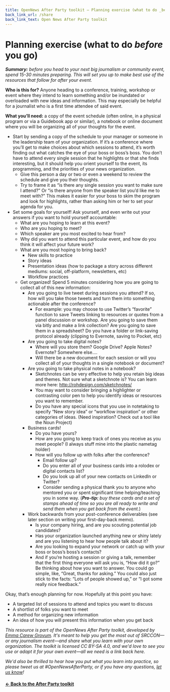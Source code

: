 ```yaml
---
title: OpenNews After Party toolkit — Planning exercise (what to do _before_ you go)
back_link_url: /share
back_link_text: Open News After Party toolkit
---
```


# Planning exercise (what to do _before_ you go)

_**Summary:** before you head to your next big journalism or community event, spend 15-30 minutes preparing. This will set you up to make best use of the resources that follow for after your event._

**Who is this for?** Anyone heading to a conference, training, workshop or event where they intend to learn something and/or be inundated or overloaded with new ideas and information. This may especially be helpful for a journalist who is a first time attendee of said event. 

**What you’ll need:** a copy of the event schedule (often online, in a physical program or via a Guidebook app or similar), a notebook or online document where you will be organizing all of your thoughts for the event.

* Start by sending a copy of the schedule to your manager or someone in the leadership team of your organization. If it’s a conference where you’ll get to make choices about which sessions to attend, it’s worth finding out what catches the eye of your boss or boss’s boss. You don’t have to attend every single session that he highlights or that she finds interesting, but it should help you orient yourself to the event, its programming, and the priorities of your news organization. 
    * Give this person a day or two or even a weekend to review the schedule and give you their thoughts. 
    * Try to frame it as “is there any single session you want to make sure I attend?” Or “is there anyone from the speaker list you’d like me to meet with?” This makes it easier for your boss to skim the program and look for highlights, rather than asking him or her to set your agenda for you. 
* Set some goals for yourself! Ask yourself, and even write out your answers if you want to hold yourself accountable: 
    * What are you hoping to learn at this event? 
    * Who are you hoping to meet? 
    * Which speaker are you most excited to hear from? 
    * Why did you want to attend this particular event, and how do you think it will affect your future work?
    * What are you most hoping to bring back? 
        * New skills to practice 
        * Story ideas
        * Presentation ideas (how to package a story across different mediums: social, off-platform, newsletters, etc) 
        * Workflow practices
    * Get organized! Spend 5 minutes considering how you are going to collect all of this new information:
        * Are you going to live tweet during sessions you attend? If so, how will you take those tweets and turn them into something actionable after the conference? 
            * For example: you may choose to use Twitter’s “favorite” function to save Tweets linking to resources or quotes from a panel discussion or workshop. Are you going to save them via bitly and make a link collection? Are you going to save them in a spreadsheet? Do you have a folder or link-saving protocol already (clipping to Evernote, saving to Pocket, etc) 
        * Are you going to take digital notes?
            * Where will you store them? Google Drive? Apple Notes? Evernote? Somewhere else….
            * Will there be a new document for each session or will you collect all of your thoughts in a single notebook or document? 
        * Are you going to take physical notes in a notebook?
            * Sketchnotes can be very effective to help you retain big ideas and themes. Not sure what a sketchnote is? You can learn more here: http://rohdesign.com/sketchnotes/
            * You may want to consider bringing a highlighter or contrasting color pen to help you identify ideas or resources you want to remember. 
            * Do you have any special icons that you use in notetaking to specify “New story idea” or “workflow inspiration” or other categories of ideas. (Need inspiration? Check out a tool like the Noun Project) 
        * Business cards! 
            * Do you have yours?
            * How are you going to keep track of ones you receive as you meet people? (I always stuff mine into the plastic nametag holder) 
            * How will you follow up with folks after the conference?
                * Email follow up?
                * Do you enter all of your business cards into a rolodex or digital contacts list?
                * Do you look up all of your new contacts on LinkedIn or Twitter? 
                * Consider sending a physical thank you to anyone who mentored you or spent significant time helping/teaching you in some way. (_**Pro-tip:** buy these cards and a set of stamps ahead of time so you are all ready to write and send them when you get back from the event._)
        * Work backwards from your post-conference deliverables (see later section on writing your first-day-back memo). 
            * Is your company hiring, and are you scouting potential job candidates? 
            * Has your organization launched anything new or shiny lately and are you listening to hear how people talk about it? 
            * Are you looking to expand your network or catch up with your boss or boss’s boss’s contacts? 
            * And if you’re hosting a session or giving a talk, remember that the first thing everyone will ask you is, “How did it go?” Be thinking about how you want to answer. You could go simple, like, “Great, thanks for asking.” You could also just stick to the facts: “Lots of people showed up,” or “I got some really nice feedback.”

Okay, that’s enough planning for now. Hopefully at this point you have: 

* A targeted list of sessions to attend and topics you want to discuss
* A shortlist of folks you want to meet
* A method for organizing new information
* An idea of how you will present this information when you get back

_This resource is part of the OpenNews After Party toolkit, developed by [Emma Carew Grovum](https://twitter.com/emmacarew). It's meant to help you get the most out of SRCCON—or any journalism event—and share what you learn with your own organization. The toolkit is licensed CC BY-SA 4.0, and we'd love to see you use or adapt it for your own event—all we need is a link back here._

_We'd also be thrilled to hear how you put what you learn into practice, so please tweet us at #OpenNewsAfterParty, or if you have any questions, [let us know](mailto:info@opennews.org)!_

#### [&larr; Back to the After Party toolkit](/share)
